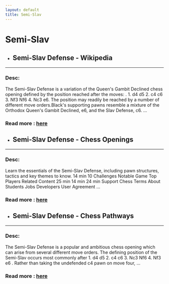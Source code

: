 ```yaml
---
layout: default
title: Semi-Slav
---
```

# Semi-Slav
- ## **Semi-Slav Defense - Wikipedia** 

---
### Desc: 
 The Semi-Slav Defense is a variation of the Queen's Gambit Declined chess opening defined by the position reached after the moves: . 1. d4 d5 2. c4 c6 3. Nf3 Nf6 4. Nc3 e6. The position may readily be reached by a number of different move orders.Black's supporting pawns resemble a mixture of the Orthodox Queen's Gambit Declined, e6, and the Slav Defense, c6. ... 
### Read more : [here](https://en.wikipedia.org/wiki/Semi-Slav_Defense) 
- ## **Semi-Slav Defense - Chess Openings** 

---
### Desc: 
 Learn the essentials of the Semi-Slav Defense, including pawn structures, tactics and key themes to know. 14 min 10 Challenges Notable Game Top Players Related Content 25 min 14 min 24 min Support Chess Terms About Students Jobs Developers User Agreement ... 
### Read more : [here](https://www.chess.com/openings/Semi-Slav-Defense) 
- ## **Semi-Slav Defense - Chess Pathways** 

---
### Desc: 
 The Semi-Slav Defense is a popular and ambitious chess opening which can arise from several different move orders. The defining position of the Semi-Slav occurs most commonly after 1. d4 d5 2. c4 c6 3. Nc3 Nf6 4. Nf3 e6 . Rather than taking the undefended c4 pawn on move four, ... 
### Read more : [here](https://chesspathways.com/chess-openings/semi-slav-defense/) 


